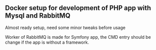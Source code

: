 ## Docker setup for development of PHP app with Mysql and RabbitMQ

Almost ready setup, need some minor tweaks before usage

Worker of RabbitMQ is made for Symfony app, the CMD entry should be change if the app is without a framework.
